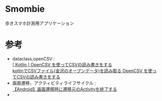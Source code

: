 # Smombie
歩きスマホ計測用アプリケーション

# 参考  
- dataclass,openCSV :   
[[ Kotlin ] OpenCSV を使ってCSVの読み書きをする](http://wild-data-chase.com/index.php/2019/06/15/post-860/)  
[kotlinでCSVファイル(金沢のオープンデータ)を読み取る OpenCSV を使ってCSVの読み書きをする](https://qiita.com/daichi77/items/375b5c50aa0d52f18beb)  
- 画面遷移，アクティビティライフサイクル :   
[【Android】画面遷移時に遷移元のActivityを終了する](https://qiita.com/peter_parker/items/45558869a30896f1a795)  
- 
